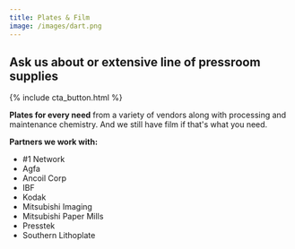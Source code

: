 ```yaml
---
title: Plates & Film
image: /images/dart.png
---
```

## Ask us about or extensive line of pressroom supplies
{% include cta_button.html %}
<!-- split -->
**Plates for every need** from a variety of vendors along with processing and maintenance chemistry. And we still have film if that's what you need.

**Partners we work with:**
 - \#1 Network
 - Agfa
 - Ancoil Corp
 - IBF
 - Kodak
 - Mitsubishi Imaging
 - Mitsubishi Paper Mills
 - Presstek
 - Southern Lithoplate
